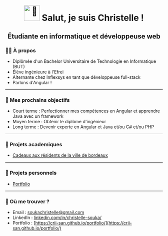 # <div align="center">  <img src="https://raw.githubusercontent.com/MartinHeinz/MartinHeinz/master/wave.gif" alt="👋" width="50" height="50"/> Salut, je suis Christelle !</div>

## <div align="center">Étudiante en informatique et développeuse web</div>

### 👩‍💻​​ À propos
- Diplômée d'un Bachelor Universitaire de Technologie en Informatique (BUT)
- Élève ingénieure à l'Efrei
- Alternante chez Inflexsys en tant que développeuse full-stack
- Parlons d'Angular !

---

### 🎯 Mes prochains objectifs

- Court terme : Perfectionner mes compétences en Angular et apprendre Java avec un framework
- Moyen terme : Obtenir le diplôme d'ingénieur
- Long terme : Devenir experte en Angular et Java et/ou C# et/ou PHP

--- 

### 📂 Projets academiques
- [Cadeaux aux résidents de la ville de bordeaux](https://github.com/EliasKhallouk/APIMairie)

---

### 🚀 Projets personnels
- [Portfolio](https://github.com/Crii-san/portfolio)

---
### 💬​ Où me trouver ?
- Email : soukachristelle@gmail.com
- LinkedIn : [linkedin.com/in/christelle-souka/](https://www.linkedin.com/in/christelle-souka/)
- Portfolio : [https://crii-san.github.io/portfolio/](https://crii-san.github.io/portfolio/)

